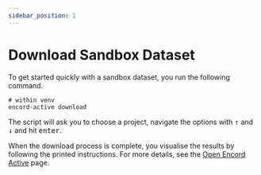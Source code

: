 ```yaml
---
sidebar_position: 1
---
```


# Download Sandbox Dataset

To get started quickly with a sandbox dataset, you run the following command.

```shell
# within venv
encord-active download
```

The script will ask you to choose a project, navigate the options with <kbd>↑</kbd> and <kbd>↓</kbd> and hit <kbd>enter</kbd>.

When the download process is complete, you visualise the results by following the printed instructions.
For more details, see the [Open Encord Active](/cli/open-encord-active) page.
